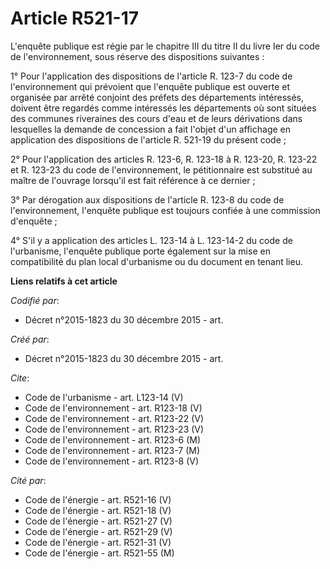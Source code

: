 # Article R521-17

L'enquête publique est régie par le chapitre III du titre II du livre Ier du code de l'environnement, sous réserve des
dispositions suivantes : 

1° Pour l'application des dispositions de l'article R. 123-7 du code de l'environnement qui prévoient que l'enquête publique
est ouverte et organisée par arrêté conjoint des préfets des départements intéressés, doivent être regardés comme intéressés
les départements où sont situées des communes riveraines des cours d'eau et de leurs dérivations dans lesquelles la demande
de concession a fait l'objet d'un affichage en application des dispositions de l'article R. 521-19 du présent code ; 

2° Pour l'application des articles R. 123-6, R. 123-18 à R. 123-20, R. 123-22 et R. 123-23 du code de l'environnement, le
pétitionnaire est substitué au maître de l'ouvrage lorsqu'il est fait référence à ce dernier ; 

3° Par dérogation aux dispositions de l'article R. 123-8 du code de l'environnement, l'enquête publique est toujours confiée
à une commission d'enquête ; 

4° S'il y a application des articles L. 123-14 à L. 123-14-2 du code de l'urbanisme, l'enquête publique porte également sur
la mise en compatibilité du plan local d'urbanisme ou du document en tenant lieu.

**Liens relatifs à cet article**

_Codifié par_:

  - Décret n°2015-1823 du 30 décembre 2015 - art.

_Créé par_:

  - Décret n°2015-1823 du 30 décembre 2015 - art.

_Cite_:

  - Code de l'urbanisme - art. L123-14 (V)
  - Code de l'environnement - art. R123-18 (V)
  - Code de l'environnement - art. R123-22 (V)
  - Code de l'environnement - art. R123-23 (V)
  - Code de l'environnement - art. R123-6 (M)
  - Code de l'environnement - art. R123-7 (M)
  - Code de l'environnement - art. R123-8 (V)

_Cité par_:

  - Code de l'énergie - art. R521-16 (V)
  - Code de l'énergie - art. R521-18 (V)
  - Code de l'énergie - art. R521-27 (V)
  - Code de l'énergie - art. R521-29 (V)
  - Code de l'énergie - art. R521-31 (V)
  - Code de l'énergie - art. R521-55 (M)
